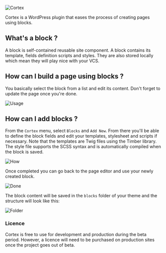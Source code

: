 ![Cortex](https://github.com/logaritmdev/cortex/raw/master/logo.png)

Cortex is a WordPress plugin that eases the process of creating pages using blocks.

## What's a block ?

A block is self-contained reusable site component. A block contains its template, fields definition scripts and styles. They are also stored locally which mean they will play nice with your VCS.

## How can I build a page using blocks ?

You basically select the block from a list and edit its content. Don't forget to update the page once you're done.

![Usage](https://github.com/logaritmdev/cortex/raw/master/doc/1.gif)

## How can I add blocks ?
From the `Cortex` menu, select `Blocks` and `Add New`. From there you'll be able to define the block fields and edit your templates, stylesheet and scripts if necessary. Note that the templates are Twig files using the Timber library. The style file supports the SCSS syntax and is automatically compiled when the block is saved.

![How](https://github.com/logaritmdev/cortex/raw/master/doc/2.gif)

Once completed you can go back to the page editor and use your newly created block.

![Done](https://github.com/logaritmdev/cortex/raw/master/doc/3.gif)

The block content will be saved in the `blocks` folder of your theme and the structure will look like this:

![Folder](https://github.com/logaritmdev/cortex/raw/master/doc/block.png)

### Licence
Cortex is free to use for development and production during the beta period. However, a licence will need to be purchased on production sites once the project goes out of beta.